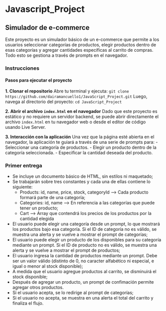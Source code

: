 # Javascript_Project

## Simulador de e-commerce

Este proyecto es un simulador básico de un e-commerce que permite a los usuarios seleccionar categorías de productos, elegir productos dentro de esas categorías y agregar cantidades específicas al carrito de compras. Todo esto se gestiona a través de prompts en el navegador.

### Instrucciones

#### Pasos para ejecutar el proyecto
**1. Clonar el repositorio**
	Abre tu terminal y ejecuta:
	`git clone https://github.com/dairamancuello1/JavaScript_Project.git`
	Luego, navega al directorio del proyecto:
	`cd JavaScript_Project`

**2. Abrir el archivo `index.html` en el navegador**
Dado que este proyecto es estático y no requiere un servidor backend, se puede abrir directamente el archivo `index.html` en tu navegador web o desde el editor de código usando Live Server.

**3. Interacción con la aplicación**
Una vez que la página esté abierta en el navegador, la aplicación te guiará a través de una serie de prompts para:
	- Seleccionar una categoría de productos.
	- Elegir un producto dentro de la categoría seleccionada.
	- Especificar la cantidad deseada del producto.

### Primer entrega
- Se incluye un documento básico de HTML, sin estilos ni maquetado;
- Se trabajarán sobre tres constantes y cada una de ellas contiene lo siguiente:
	- Products: id, name, price, stock, categoryId --> Cada producto formará parte de una categoría;
	- Categories: id, name --> En referencia a las categorías que puede tener un producto;
	- Cart --> Array que contendrá los precios de los productos por la cantidad elegida
- El usuario puede elegir una categoría desde un prompt, lo que mostrará los productos bajo esa categoría. Si el ID de categoría no es válido, se muestra una alerta y se vuelve a mostrar el prompt de categorías;
- El usuario puede elegir un producto de los disponibles para su categoría mediante un prompt. Si el ID de producto no es válido, se muestra una alerta y se vuelve a mostrar el prompt de productos;
- El usuario ingresa la cantidad de productos mediante un prompt. Debe ser un valor válido (distinto de 0, no caracter alfabético ni especial, e igual o menor al stock disponible);
- A medida que el usuario agregue productos al carrito, se disminuirá el stock disponible;
- Después de agregar un producto, un prompt de confimación permite agregar otros productos. 
- Si el usuario acepta, se lo redirige al prompt de categorías;
- Si el usuario no acepta, se muestra en una alerta el total del carrito y finaliza el flujo.